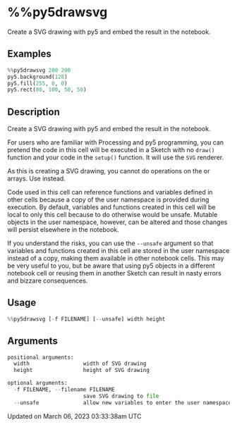 # %%py5drawsvg

Create a SVG drawing with py5 and embed the result in the notebook.

## Examples

<div class="example-table">

<div class="example-row"><div class="example-cell-image">

</div><div class="example-cell-code">

```python
%%py5drawsvg 200 200
py5.background(128)
py5.fill(255, 0, 0)
py5.rect(80, 100, 50, 50)
```

</div></div>

</div>

## Description

Create a SVG drawing with py5 and embed the result in the notebook.

For users who are familiar with Processing and py5 programming, you can pretend the code in this cell will be executed in a Sketch with no `draw()` function and your code in the `setup()` function. It will use the `SVG` renderer.

As this is creating a SVG drawing, you cannot do operations on the [](sketch_pixels) or [](sketch_np_pixels) arrays. Use [](py5magics_py5draw) instead.

Code used in this cell can reference functions and variables defined in other cells because a copy of the user namespace is provided during execution. By default, variables and functions created in this cell will be local to only this cell because to do otherwise would be unsafe. Mutable objects in the user namespace, however, can be altered and those changes will persist elsewhere in the notebook.

If you understand the risks, you can use the `--unsafe` argument so that variables and functions created in this cell are stored in the user namespace instead of a copy, making them available in other notebook cells. This may be very useful to you, but be aware that using py5 objects in a different notebook cell or reusing them in another Sketch can result in nasty errors and bizzare consequences.

## Usage

```python
%%py5drawsvg [-f FILENAME] [--unsafe] width height
```

## Arguments

```python
positional arguments:
  width                 width of SVG drawing
  height                height of SVG drawing

optional arguments:
  -f FILENAME, --filename FILENAME
                        save SVG drawing to file
  --unsafe              allow new variables to enter the user namespace
```

Updated on March 06, 2023 03:33:38am UTC
